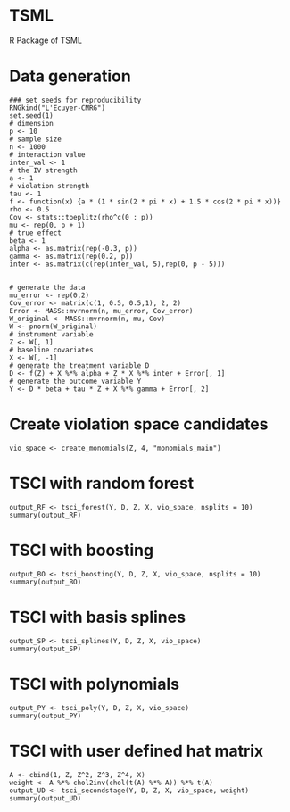 # TSML
R Package of TSML

# Data generation
```
### set seeds for reproducibility
RNGkind("L'Ecuyer-CMRG")
set.seed(1)
# dimension
p <- 10
# sample size
n <- 1000
# interaction value
inter_val <- 1
# the IV strength
a <- 1
# violation strength
tau <- 1
f <- function(x) {a * (1 * sin(2 * pi * x) + 1.5 * cos(2 * pi * x))}
rho <- 0.5
Cov <- stats::toeplitz(rho^c(0 : p))
mu <- rep(0, p + 1)
# true effect
beta <- 1
alpha <- as.matrix(rep(-0.3, p))
gamma <- as.matrix(rep(0.2, p))
inter <- as.matrix(c(rep(inter_val, 5),rep(0, p - 5)))


# generate the data
mu_error <- rep(0,2)
Cov_error <- matrix(c(1, 0.5, 0.5,1), 2, 2)
Error <- MASS::mvrnorm(n, mu_error, Cov_error)
W_original <- MASS::mvrnorm(n, mu, Cov)
W <- pnorm(W_original)
# instrument variable
Z <- W[, 1]
# baseline covariates
X <- W[, -1]
# generate the treatment variable D
D <- f(Z) + X %*% alpha + Z * X %*% inter + Error[, 1]
# generate the outcome variable Y
Y <- D * beta + tau * Z + X %*% gamma + Error[, 2]
```

# Create violation space candidates
```
vio_space <- create_monomials(Z, 4, "monomials_main")
```

# TSCI with random forest
```
output_RF <- tsci_forest(Y, D, Z, X, vio_space, nsplits = 10)
summary(output_RF)
```


# TSCI with boosting
```
output_BO <- tsci_boosting(Y, D, Z, X, vio_space, nsplits = 10)
summary(output_BO)
```

# TSCI with basis splines
```
output_SP <- tsci_splines(Y, D, Z, X, vio_space)
summary(output_SP)
```

# TSCI with polynomials
```
output_PY <- tsci_poly(Y, D, Z, X, vio_space)
summary(output_PY)
```

# TSCI with user defined hat matrix
```
A <- cbind(1, Z, Z^2, Z^3, Z^4, X)
weight <- A %*% chol2inv(chol(t(A) %*% A)) %*% t(A)
output_UD <- tsci_secondstage(Y, D, Z, X, vio_space, weight)
summary(output_UD)
```
